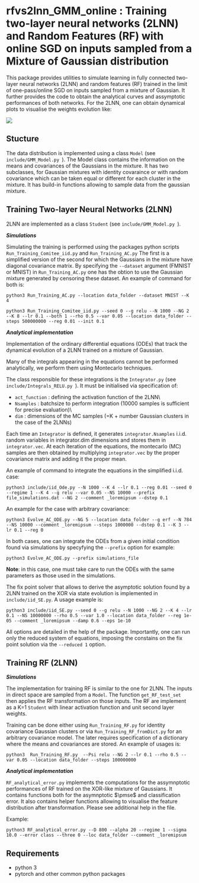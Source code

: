 # rfvs2lnn_GMM_online : Training two-layer neural networks (2LNN) and Random Features (RF) with online SGD on inputs sampled from a Mixture of Gaussian distribution

This package provides utilities to simulate learning in fully connected
two-layer neural networks (2LNN) and random features (RF) trained in the limit of one-pass/online SGD on inputs sampled from a mixture of Gaussian.
It further provides the code to obtain the analytical curves and assymptotic performances of both networks.
For the 2LNN, one can obtain dynamical plots to visualise the weights evolution like:

![](data_folder/weights_evolution.gif)

## Stucture

The data distribution is implemented using a class ```Model``` (see  ```include/GMM_Model.py ```).
The Model class contains the information on the means and covariances of the Gaussians in the mixture.
It has two subclasses, for Gaussian mixtures with identity covaraince or with random covariance which can be taken equal or different for each cluster in the mixture.
It has build-in functions allowing to sample data from the gaussian mixture.

## Training Two-layer Neural Networks (2LNN)

2LNN are implemented as a class ```Student``` (see  ```include/GMM_Model.py ```). 

***Simulations***

Simulating the training is performed using the packages python scripts ```Run_Training_Comitee_iid.py``` and ```Run_Training_AC.py```
The first is a simplified version of the second for which the Gaussians in the mixture have diagonal covariance matrix.
By specifying the ```--dataset``` argument (FMNIST or MNIST) in ```Run_Training_AC.py``` one has the obtion to use the Gaussian mixture generated by censoring these dataset.
An example of command for both is: 

```
python3 Run_Training_AC.py --location data_folder --dataset MNIST --K 4
```

```
python3 Run_Training_Comitee_iid.py --seed 0 --g relu --N 1000 --NG 2 --K 8 --lr 0.1 --both 1 --rho 0.5 --var 0.05 --location data_folder --steps 500000000 --reg 0.01 --init 0.1
```

***Analytical implementation***

Implementation of the ordinary differential equations (ODEs) that track the dynamical evolution of a 2LNN trained on a mixture of Gaussian. 

Many of the integrals appearing in the equations cannot be performed analytically, we perform them using Montecarlo techniques.

The class responsible for these integrations is the ```Integrator.py``` (see ```include/Integrals_RELU.py ```).
It must be initialised via specification of:

* ```act_function``` :  defining the activation function of the 2LNN\\
* ```Nsamples```     :  batchsize to perform integration (10000 samples is sufficient for precise evaluation)\\
* ```dim```          :  dimensions of the MC samples (=K + number Gaussian clusters in the case of the 2LNNs) 

Each time an ```Integrator``` is defined, it generates ```integrator.Nsamples``` i.i.d. random variables in  integrator.dim dimensions and stores them in ```integrator.vec```.
At each iteration of the equations, the montecarlo (MC) samples are then obtained by multiplying ```integrator.vec``` by the proper covariance matrix and adding it the proper mean.

An example of command to integrate the equations in the simplified i.i.d. case:

```python3 include/iid_Ode.py --N 1000 --K 4 --lr 0.1 --reg 0.01 --seed 0 --regime 1 --K 4 --g relu --var 0.05 --NS 10000 --prefix file_simulations.dat --NG 2 --comment _loremipsum --dstep 0.1```

An example for the case with arbitrary covariance:

```python3 Evolve_AC_ODE.py --NG 5 --location data_folder --g erf --N 784 --NS 10000 --comment _loremipsum --steps 1000000 --dstep 0.1 --K 3 --lr 0.1 --reg 0```

In both cases, one can integrate the ODEs from a given initial condition found via simulations by specyfying the ```--prefix``` option for example:

```python3 Evolve_AC_ODE.py --prefix simulations_file```

**Note**: in this case, one must take care to run the ODEs with the same parameters as those used in the simulations.

The fix point solver that allows to derive the asymptotic solution found by a 2LNN trained on the XOR via state evolution is implemented in ```include/iid_SE.py```. 
A usage example is: 

```python3 include/iid_SE.py --seed 0 --g relu --N 1000 --NG 2 --K 4 --lr 0.1 --NS 10000000 --rho 0.5 --var 1.0 --location data_folder --reg 1e-05 --comment _loremipsum --damp 0.6 --eps 1e-10```

All options are detailed in the help of the package.
Importantly, one can run only the reduced system of equations, imposing the constains on the fix point solution via the ```--reduced 1``` option.


## Training RF (2LNN)

***Simulations***

The implementation for training RF is similar to the one for 2LNN. The inputs in direct space are sampled from a ```Model```.
The function ```get_RF_test_set``` then applies the RF transformation on those inputs. The RF are implement as a K=1 ```Student``` with linear activation function and unit second layer weights.

Training can be done either using ```Run_Training_RF.py``` for identity covariance Gaussian clusters or via ```Run_Training_RF_fromDict.py``` for an arbitrary covariance model. 
The later requires specification of a dictionary where the means and covariances are stored. An example of usages is:

```python3  Run_Training_RF.py  --Psi relu --NG 2 --lr 0.1 --rho 0.5 --var 0.05 --location data_folder --steps 100000000```

***Analytical implementation***

```RF_analytical_error.py``` implements the computations for the assymnptotic performances of RF trained on the XOR-like mixture of Gaussians.
It contains functions both for the asymnptotic $\pmse$ and classification error. 
It also contains helper functions allowing to visualise the feature distribution after transformation. Please see additional help in the file.

Example:

```
python3 RF_analytical_error.py --D 800 --alpha 20 --regime 1 --sigma 10.0 --error class --three 0 --loc data_folder --comment _loremipsum
```

## Requirements

* python 3
* pytorch and other common python packages

